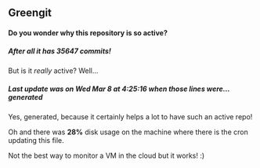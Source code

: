 ## Greengit

#### Do you wonder why this repository is so active?

##### After all it has 35647 commits!

But is it *really* active? Well...

##### Last update was on Wed Mar 8 at 4:25:16 when those lines were... generated

Yes, generated, because it certainly helps a lot to have such an active repo!

Oh and there was **28%** disk usage on the machine
where there is the cron updating this file.

Not the best way to monitor a VM in the cloud but it works! :)
